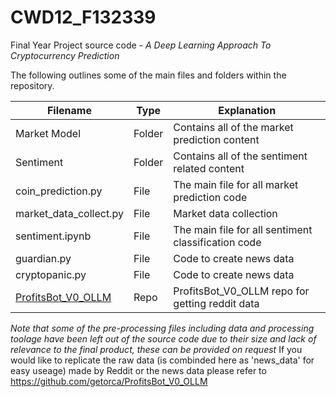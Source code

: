 # CWD12\_F132339
Final Year Project source code - *A Deep Learning Approach To Cryptocurrency Prediction*

The following outlines some of the main files and folders within the repository. 


| Filename | Type       | Explanation                                   |
|----------|------------|-----------------------------------------------|
| Market Model | Folder     | Contains all of the market prediction content  |
| Sentiment | Folder        | Contains all of the sentiment related content |
| coin_prediction.py | File   | The main file for all market prediction code|
| market_data_collect.py | File   | Market data collection|
| sentiment.ipynb | File   | The main file for all sentiment classification code|
| guardian.py | File   | Code to create news data|
| cryptopanic.py | File   | Code to create news data|
| [ProfitsBot_V0_OLLM](https://github.com/getorca/ProfitsBot_V0_OLLM) | Repo   | ProfitsBot_V0_OLLM repo for getting reddit data|


*Note that some of the pre-processing files including data and processing toolage have been left out of the source code due to their size and lack of relevance to the final product, these can be provided on request*
If you would like to replicate the raw data (is combinded here as 'news_data' for easy useage) made by Reddit or the news data please refer to https://github.com/getorca/ProfitsBot_V0_OLLM
